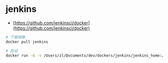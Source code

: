 # jenkins

- [https://github.com/jenkinsci/docker](https://github.com/jenkinsci/docker)

```sh
# 下载镜像
docker pull jenkins

# 启动
docker run -d -v /Users/zl/Documents/dev/dockers/jenkins/jenkins_home:/var/jenkins_home -p 8080:8080 -p 50000:50000 jenkins/jenkins:lts
```
